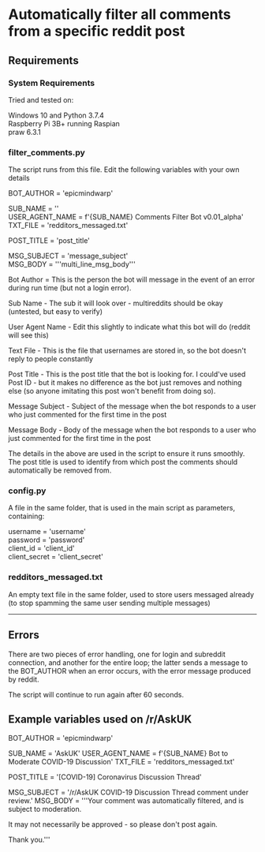 # Automatically filter all comments from a specific reddit post

## Requirements

### System Requirements

Tried and tested on:

Windows 10 and Python 3.7.4    
Raspberry Pi 3B+ running Raspian     
praw 6.3.1


### filter_comments.py
The script runs from this file. Edit the following variables with your own details

BOT_AUTHOR      = 'epicmindwarp'

SUB_NAME        = ''    
USER_AGENT_NAME = f'{SUB_NAME} Comments Filter Bot v0.01_alpha'    
TXT_FILE        = 'redditors_messaged.txt'

POST_TITLE      = 'post_title'

MSG_SUBJECT     = 'message_subject'    
MSG_BODY        = '''multi_line_msg_body'''

Bot Author = This is the person the bot will message in the event of an error during run time (but not a login error).

Sub Name - The sub it will look over - multireddits should be okay (untested, but easy to verify)

User Agent Name - Edit this slightly to indicate what this bot will do (reddit will see this)

Text File - This is the file that usernames are stored in, so the bot doesn't reply to people constantly

Post Title - This is the post title that the bot is looking for. I could've used Post ID - but it makes no difference as the bot just removes and nothing else (so anyone imitating this post won't benefit from doing so).

Message Subject - Subject of the message when the bot responds to a user who just commented for the first time in the post

Message Body - Body of the message when the bot responds to a user who just commented for the first time in the post

The details in the above are used in the script to ensure it runs smoothly. The post title is used to identify from which post the comments should automatically be removed from.

### config.py
A file in the same folder, that is used in the main script as parameters, containing:

username = 'username'    
password = 'password'    
client_id = 'client_id'    
client_secret = 'client_secret'


### redditors_messaged.txt
An empty text file in the same folder, used to store users messaged already (to stop spamming the same user sending multiple messages)

___

## Errors

There are two pieces of error handling, one for login and subreddit connection, and another for the entire loop; the latter sends a message to the BOT_AUTHOR when an error occurs, with the error message produced by reddit.

The script will continue to run again after 60 seconds.

## Example variables used on /r/AskUK

BOT_AUTHOR      = 'epicmindwarp'

SUB_NAME        = 'AskUK'
USER_AGENT_NAME = f'{SUB_NAME} Bot to Moderate COVID-19 Discussion'
TXT_FILE        = 'redditors_messaged.txt'

POST_TITLE      = '[COVID-19] Coronavirus Discussion Thread'

MSG_SUBJECT     = '/r/AskUK COVID-19 Discussion Thread comment under review.'
MSG_BODY        = '''Your comment was automatically filtered, and is subject to moderation.

It may not necessarily be approved - so please don't post again.

Thank you.'''
